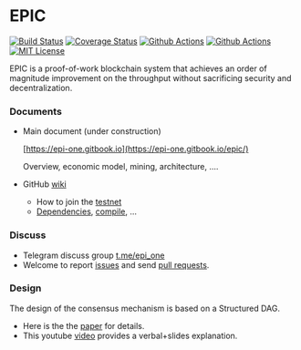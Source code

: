 # EPIC

[![Build Status](https://travis-ci.com/EPI-ONE/epic.svg?token=xx2m4HADP8ipz4gYg3xd&branch=master)](https://travis-ci.com/EPI-ONE/epic)
[![Coverage Status](https://coveralls.io/repos/github/EPI-ONE/epic/badge.svg?branch=master&t=OvdAhL)](https://coveralls.io/github/EPI-ONE/epic?branch=master)
[![Github Actions](https://github.com/epi-one/epic/workflows/test-mac/badge.svg)](https://github.com/EPI-ONE/epic/actions)
[![Github Actions](https://github.com/epi-one/epic/workflows/test-ubuntu/badge.svg)](https://github.com/EPI-ONE/epic/actions)
[![MIT License](https://img.shields.io/badge/license-MIT-blue)](COPYING)

EPIC is a proof-of-work blockchain system that achieves an order of magnitude improvement on the throughput without sacrificing security and decentralization. 

### Documents

-   Main document (under construction)

    [https://epi-one.gitbook.io](https://epi-one.gitbook.io/epic/)
    
    Overview, economic model, mining, architecture, ....

-   GitHub [wiki](https://github.com/EPI-ONE/epic/wiki)
    -   How to join the [testnet](https://github.com/EPI-ONE/epic/wiki/Testnet)
    -   [Dependencies](https://github.com/EPI-ONE/epic/wiki/Installation-of-dependencies), [compile](https://github.com/EPI-ONE/epic/wiki/Compile-and-run), ...

### Discuss

-   Telegram discuss group [t.me/epi_one](https://t.me/epi_one)
-   Welcome to report [issues](https://github.com/EPI-ONE/epic/issues) and send [pull requests](https://github.com/EPI-ONE/epic/pulls).

### Design

The design of the consensus mechanism is based on a Structured DAG. 

-   Here is the the [paper](https://arxiv.org/abs/1901.02755) for details.
-   This youtube [video](https://youtu.be/UEeYkIvl6dA) provides a verbal+slides explanation. 

